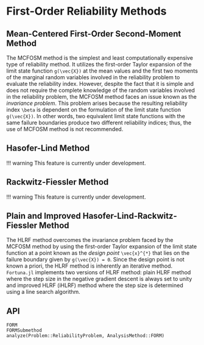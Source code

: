 # First-Order Reliability Methods

## Mean-Centered First-Order Second-Moment Method

The MCFOSM method is the simplest and least computationally expensive type of reliability method. It utilizes the first-order Taylor expansion of the limit state function ``g(\vec{X})`` at the mean values and the first two moments of the marginal random variables involved in the reliability problem to evaluate the reliability index. However, despite the fact that it is simple and does not require the complete knowledge of the random variables involved in the reliability problem, the MCFOSM method faces an issue known as the *invariance problem*. This problem arises because the resulting reliability index ``\beta`` is dependent on the formulation of the limit state function ``g(\vec{X})``. In other words, two equivalent limit state functions with the same failure boundaries produce two different reliability indices; thus, the use of MCFOSM method is not recommended.

## Hasofer-Lind Method

!!! warning
    This feature is currently under development.

## Rackwitz-Fiessler Method

!!! warning
    This feature is currently under development.

## Plain and Improved Hasofer-Lind-Rackwitz-Fiessler Method

The HLRF method overcomes the invariance problem faced by the MCFOSM method by using the first-order Taylor expansion of the limit state function at a point known as the *design point* ``\vec{x}^{*}`` that lies on the failure boundary given by ``g(\vec{X}) = 0``. Since the design point is not known a priori, the HLRF method is inherently an iterative method. `Fortuna.jl` implements two versions of HLRF method: plain HLRF method where the step size in the negative gradient descent is always set to unity and improved HLRF (iHLRF) method where the step size is determined using a line search algorithm.

## API

```@docs
FORM
FORMSubmethod
analyze(Problem::ReliabilityProblem, AnalysisMethod::FORM)
```